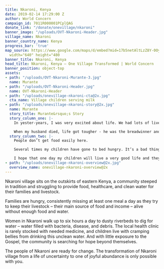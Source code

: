 ```yaml
---
title: Nkaroni, Kenya
date: 2019-02-14 17:29:00 Z
author: World Concern
campaign_id: 7011R000001PCplQAG
donate_link: "/donate/onevillage/nkaroni"
banner_image: "/uploads/OVT-Nkaroni-Header.jpg"
village_name: Nkaroni
banner_country_name: Kenya
progress_bar: 'true'
map_source: https://www.google.com/maps/d/embed?mid=17b5netAltLzZ8Y-0OyniDET5Qu4JqrKh&hl=en"
  width="640" height="480
banner_title: Nkaroni, Kenya
head_title: Nkaroni, Kenya — One Village Transformed | World Concern
banner_position: object-top
assets:
- path: "/uploads/OVT-Nkaroni-Murante-3.jpg"
  name: Murante
- path: "/uploads/OVT-Nkaroni-Header.jpg"
  name: OVT-Nkaroni-Header
- path: "/uploads/onevillage-nkaroni-cta@2x.jpg"
  cta_name: Village children serving milk
- path: "/uploads/onevillage-nkaroni-story@2x.jpg"
  name: Murante
  story_title: Murante&rsquo;s Story
  story_column_one: |-
    In yester-years, I was very excited about life. We had lots of livestock and rain was falling twice a year. Those were my best times. I enjoyed life.

    When my husband died, life got tougher - he was the breadwinner and he knew many ways to get food for our family. Now that he isn’t around, the task is on me. It has been challenging.
  story_column_two: |-
    People don’t get food easily here.

    Several times my children have gone to bed hungry. It’s a bad thing to experience. It’s quite disturbing to me as a mother.

    I hope that one day my children will live a very good life and they will have enough livestock and good families.
- path: "/uploads/onevillage-nkaroni-overview@2x.jpg"
  overview_name: onevillage-nkaroni-overview@2x
---
```


Nkaroni village sits on the outskirts of eastern Kenya, a community steeped in tradition and struggling to provide food, healthcare, and clean water for their families and livestock.

Families are hungry, consistently missing at least one meal a day as they try to keep their livestock – their main source of food and income – alive without enough food and water.

Women in Nkaroni walk up to six hours a day to dusty riverbeds to dig for water – water filled with bacteria, disease, and debris. The local health clinic is rarely stocked with needed medicine, and children live with cramping bellies from drinking this unclean water. And with little exposure to the Gospel, the community is searching for hope beyond themselves.

The people of Nkaroni are ready for change. The transformation of Nkaroni village from a life of uncertainty to one of joyful abundance is only possible with you.
